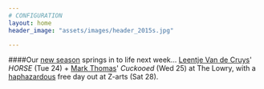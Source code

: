 ```yaml
---
# CONFIGURATION
layout: home
header_image: "assets/images/header_2015s.jpg"

---
```

####Our [new season](/current/2015-spring) springs in to life next week… [Leentje Van de Cruys](/current/2015-spring/vandecruys)' *HORSE* (Tue 24) + [Mark Thomas](/current/2015-spring/thomas)' *Cuckooed* (Wed 25) at The Lowry, with a [haphazardous](/current/2015-haphazard) free day out at Z-arts (Sat 28).
